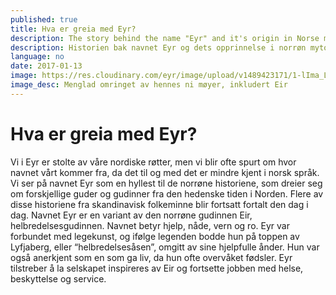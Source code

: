 ```yaml
---
published: true
title: Hva er greia med Eyr?
description: The story behind the name "Eyr" and it's origin in Norse mythology.
description: Historien bak navnet Eyr og dets opprinnelse i norrøn mytologi.
language: no
date: 2017-01-13
image: https://res.cloudinary.com/eyr/image/upload/v1489423171/1-lIma_Lenndfa30XaIPQ9iw_k4amqf.jpg
image_desc: Menglad omringet av hennes ni møyer, inkludert Eir
---
```


# Hva er greia med Eyr?
Vi i Eyr er stolte av våre nordiske røtter, men vi blir ofte spurt om hvor navnet vårt kommer fra, da det til og med det er mindre kjent i norsk språk. Vi ser på navnet Eyr som en hyllest til de norrøne historiene, som dreier seg om forskjellige guder og gudinner fra den hedenske tiden i Norden. Flere av disse historiene fra skandinavisk folkeminne blir fortsatt fortalt den dag i dag. Navnet Eyr er en variant av den norrøne gudinnen Eir, helbredelsesgudinnen. Navnet betyr hjelp, nåde, vern og ro. Eyr var forbundet med legekunst, og ifølge legenden bodde hun på toppen av Lyfjaberg, eller “helbredelsesåsen”, omgitt av sine hjelpfulle ånder. Hun var også anerkjent som en som ga liv, da hun ofte overvåket fødsler. Eyr tilstreber å la selskapet inspireres av Eir og fortsette jobben med helse, beskyttelse og service.
